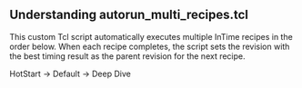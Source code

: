 ## Understanding autorun_multi_recipes.tcl

This custom Tcl script automatically executes multiple InTime recipes in the order below. When each recipe completes, the script sets the revision with the best timing result as the parent
revision for the next recipe.

HotStart -> Default -> Deep Dive

